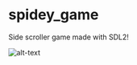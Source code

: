 # spidey_game
Side scroller game made with SDL2!

![alt-text](https://github.com/tom-selleck/spidey_game/blob/master/spidey%20game2.gif)

